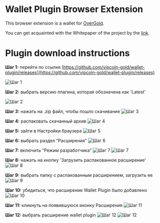 # Wallet Plugin Browser Extension

This browser extension is a wallet for [OverGold](https://overgold.io/ru/).

You can get acquainted with the Whitepaper of the project by the [link](https://overgold.io/ru/whitePaper.html).

# Plugin download instructions

**Шаг 1:** перейти по ссылке [https://github.com/vipcoin-gold/wallet-plugin/releases](https://github.com/vipcoin-gold/wallet-plugin/releases)

![Шаг 1](https://github.com/vipcoin-gold/wallet-plugin/blob/main/images/ru/image9.png)

**Шаг 2:** выбрать версию плагина, которая обозначена как 'Latest'

![Шаг 2](https://github.com/vipcoin-gold/wallet-plugin/blob/main/images/ru/image11.png)

**Шаг 3:** нажать на .zip файл, чтобы пошло скачивание
![Шаг 3](https://github.com/vipcoin-gold/wallet-plugin/blob/main/images/ru/image8.png)

**Шаг 4:** распаковать скачанный архив
![Шаг 4](https://github.com/vipcoin-gold/wallet-plugin/blob/main/images/ru/image1.png)

**Шаг 5:** зайти в Настройки браузера
![Шаг 5](https://github.com/vipcoin-gold/wallet-plugin/blob/main/images/ru/image14.png)

**Шаг 6:** выбрать раздел “Расширения”
![Шаг 6](https://github.com/vipcoin-gold/wallet-plugin/blob/main/images/ru/image7.png)

**Шаг 7:** включить “Режим разработчика”
![Шаг 7](https://github.com/vipcoin-gold/wallet-plugin/blob/main/images/ru/image3.png)
![Шаг 7](https://github.com/vipcoin-gold/wallet-plugin/blob/main/images/ru/image13.png)

**Шаг 8:** нажать на кнопку 'Загрузить распакованное расширение'
![Шаг 8](https://github.com/vipcoin-gold/wallet-plugin/blob/main/images/ru/image4.png)

**Шаг 9:** выбрать папку с распакованным расширением, загрузить ее
![Шаг 9](https://github.com/vipcoin-gold/wallet-plugin/blob/main/images/ru/image10.png)

**Шаг 10:** убедиться, что расширение Wallet Plugin было добавлено
![Шаг 10](https://github.com/vipcoin-gold/wallet-plugin/blob/main/images/ru/image12.png)

**Шаг 11:** кликнуть на появившуюся иконку Расширения
![Шаг 11](https://github.com/vipcoin-gold/wallet-plugin/blob/main/images/ru/image2.png)

**Шаг 12:** выбрать расширение wallet plugin
![Шаг 12](https://github.com/vipcoin-gold/wallet-plugin/blob/main/images/ru/image5.png)
![Шаг 12](https://github.com/vipcoin-gold/wallet-plugin/blob/main/images/ru/image6.png)
